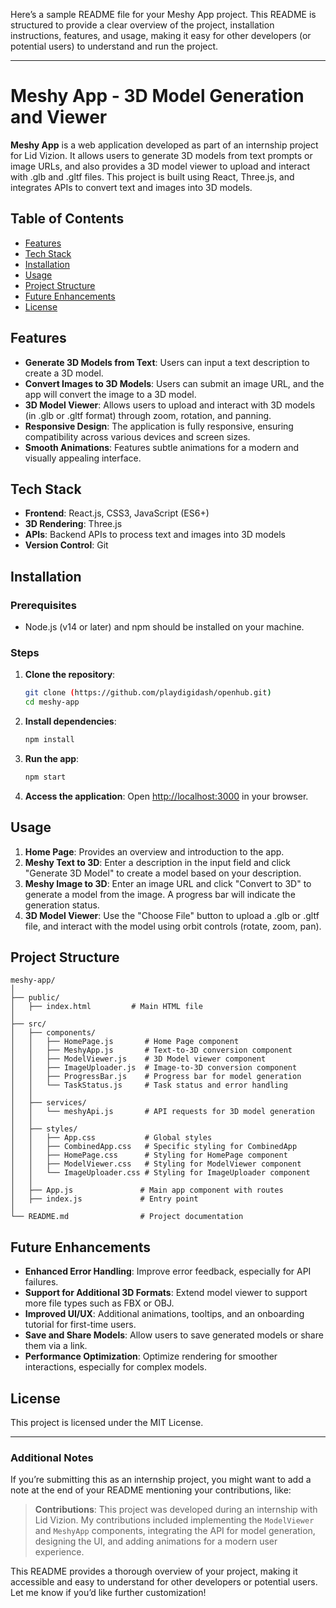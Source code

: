 Here’s a sample README file for your Meshy App project. This README is structured to provide a clear overview of the project, installation instructions, features, and usage, making it easy for other developers (or potential users) to understand and run the project.

---

# Meshy App - 3D Model Generation and Viewer

**Meshy App** is a web application developed as part of an internship project for Lid Vizion. It allows users to generate 3D models from text prompts or image URLs, and also provides a 3D model viewer to upload and interact with .glb and .gltf files. This project is built using React, Three.js, and integrates APIs to convert text and images into 3D models.

## Table of Contents

- [Features](#features)
- [Tech Stack](#tech-stack)
- [Installation](#installation)
- [Usage](#usage)
- [Project Structure](#project-structure)
- [Future Enhancements](#future-enhancements)
- [License](#license)

## Features

- **Generate 3D Models from Text**: Users can input a text description to create a 3D model.
- **Convert Images to 3D Models**: Users can submit an image URL, and the app will convert the image to a 3D model.
- **3D Model Viewer**: Allows users to upload and interact with 3D models (in .glb or .gltf format) through zoom, rotation, and panning.
- **Responsive Design**: The application is fully responsive, ensuring compatibility across various devices and screen sizes.
- **Smooth Animations**: Features subtle animations for a modern and visually appealing interface.

## Tech Stack

- **Frontend**: React.js, CSS3, JavaScript (ES6+)
- **3D Rendering**: Three.js
- **APIs**: Backend APIs to process text and images into 3D models
- **Version Control**: Git

## Installation

### Prerequisites
- Node.js (v14 or later) and npm should be installed on your machine.

### Steps
1. **Clone the repository**:
   ```bash
   git clone (https://github.com/playdigidash/openhub.git)
   cd meshy-app
   ```

2. **Install dependencies**:
   ```bash
   npm install
   ```

3. **Run the app**:
   ```bash
   npm start
   ```

4. **Access the application**:
   Open [http://localhost:3000](http://localhost:3000) in your browser.

## Usage

1. **Home Page**: Provides an overview and introduction to the app.
2. **Meshy Text to 3D**: Enter a description in the input field and click "Generate 3D Model" to create a model based on your description.
3. **Meshy Image to 3D**: Enter an image URL and click "Convert to 3D" to generate a model from the image. A progress bar will indicate the generation status.
4. **3D Model Viewer**: Use the "Choose File" button to upload a .glb or .gltf file, and interact with the model using orbit controls (rotate, zoom, pan).

## Project Structure

```
meshy-app/
│
├── public/
│   ├── index.html         # Main HTML file
│
├── src/
│   ├── components/
│   │   ├── HomePage.js       # Home Page component
│   │   ├── MeshyApp.js       # Text-to-3D conversion component
│   │   ├── ModelViewer.js    # 3D Model viewer component
│   │   ├── ImageUploader.js  # Image-to-3D conversion component
│   │   ├── ProgressBar.js    # Progress bar for model generation
│   │   └── TaskStatus.js     # Task status and error handling
│   │
│   ├── services/
│   │   └── meshyApi.js       # API requests for 3D model generation
│   │
│   ├── styles/
│   │   ├── App.css           # Global styles
│   │   ├── CombinedApp.css   # Specific styling for CombinedApp
│   │   ├── HomePage.css      # Styling for HomePage component
│   │   ├── ModelViewer.css   # Styling for ModelViewer component
│   │   └── ImageUploader.css # Styling for ImageUploader component
│   │
│   ├── App.js               # Main app component with routes
│   ├── index.js             # Entry point
│
└── README.md                # Project documentation
```


## Future Enhancements

- **Enhanced Error Handling**: Improve error feedback, especially for API failures.
- **Support for Additional 3D Formats**: Extend model viewer to support more file types such as FBX or OBJ.
- **Improved UI/UX**: Additional animations, tooltips, and an onboarding tutorial for first-time users.
- **Save and Share Models**: Allow users to save generated models or share them via a link.
- **Performance Optimization**: Optimize rendering for smoother interactions, especially for complex models.

## License

This project is licensed under the MIT License.

---

### Additional Notes

If you’re submitting this as an internship project, you might want to add a note at the end of your README mentioning your contributions, like:

> **Contributions**: This project was developed during an internship with Lid Vizion. My contributions included implementing the `ModelViewer` and `MeshyApp` components, integrating the API for model generation, designing the UI, and adding animations for a modern user experience.

This README provides a thorough overview of your project, making it accessible and easy to understand for other developers or potential users. Let me know if you’d like further customization!
